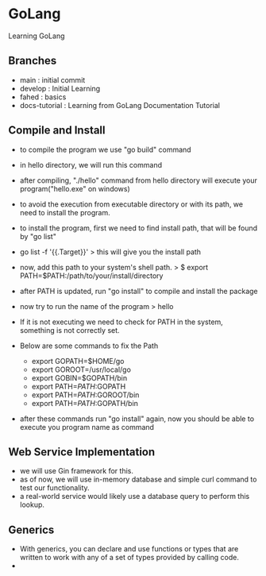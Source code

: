 # GoLang

Learning GoLang

## Branches

- main : initial commit
- develop : Initial Learning
- fahed : basics
- docs-tutorial : Learning from GoLang Documentation Tutorial

## Compile and Install

- to compile the program we use "go build" command
- in hello directory, we will run this command
- after compiling, "./hello" command from hello directory will execute your program("hello.exe" on windows)
- to avoid the execution from executable directory or with its path, we need to install the program.
- to install the program, first we need to find install path, that will be found by "go list"
- go list -f '{{.Target}}' > this will give you the install path
- now, add this path to your system's shell path. > $ export PATH=$PATH:/path/to/your/install/directory
- after PATH is updated, run "go install" to compile and install the package
- now try to run the name of the program > hello
- If it is not executing we need to check for PATH in the system, something is not correctly set.
- Below are some commands to fix the Path
  
  - export GOPATH=$HOME/go
  - export GOROOT=/usr/local/go
  - export GOBIN=$GOPATH/bin
  - export PATH=$PATH:$GOPATH
  - export PATH=$PATH:$GOROOT/bin
  - export PATH=$PATH:$GOPATH/bin

- after these commands run "go install" again, now you should be able to execute you program name as command

## Web Service Implementation

- we will use Gin framework for this.
- as of now, we will use in-memory database and simple curl command to test our functionality.
- a real-world service would likely use a database query to perform this lookup.
  
## Generics

- With generics, you can declare and use functions or types that are written to work with any of a set of types provided by calling code.
- 